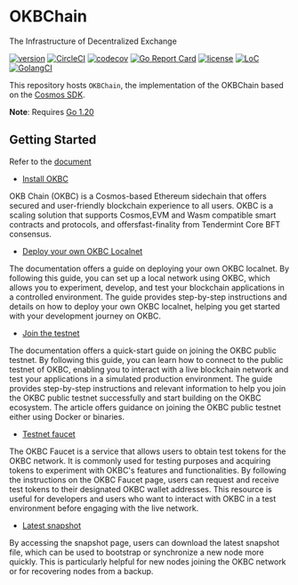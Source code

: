 # OKBChain
The Infrastructure of Decentralized Exchange


[![version](https://img.shields.io/github/tag/okx/okbchain.svg)](https://github.com/okx/okbchain/releases/latest)
[![CircleCI](https://circleci.com/gh/okx/okbchain/tree/dev.svg?style=shield)](https://circleci.com/gh/okx/okbchain/tree/dev)
[![codecov](https://codecov.io/gh/okx/okbchain/branch/master/graph/badge.svg)](https://codecov.io/gh/okx/okbchain)
[![Go Report Card](https://goreportcard.com/badge/github.com/okx/okbchain)](https://goreportcard.com/report/github.com/okx/okbchain)
[![license](https://img.shields.io/badge/license-Apache%202.0-green)](https://github.com/okx/okbchain/blob/dev/LICENSE)
[![LoC](https://tokei.rs/b1/github/okx/okbchain)](https://github.com/okx/okbchain)
[![GolangCI](https://golangci.com/badges/github.com/okx/okbchain.svg)](https://golangci.com/r/github.com/okx/okbchain)

This repository hosts `OKBChain`, the implementation of the OKBChain based on the [Cosmos SDK](https://github.com/cosmos/cosmos-sdk).

**Note**: Requires [Go 1.20](https://golang.org/dl/)


## Getting Started

Refer to the [document](https://www.okx.com/cn/okbc/docs/dev/quick-start/introduction/introduction-to-okbchain)

* [Install OKBC](https://www.okx.com/cn/okbc/docs/dev/quick-start/build-on-okbc/install-okbc)

OKB Chain (OKBC) is a Cosmos-based Ethereum sidechain that offers secured and user-friendly blockchain experience to all users. OKBC is a scaling solution that supports Cosmos,EVM and Wasm compatible smart contracts and protocols, and offersfast-finality from Tendermint Core BFT consensus.


* [Deploy your own OKBC Localnet](https://www.okx.com/cn/okbc/docs/dev/quick-start/build-on-okbc/deploy-your-own-okbc-localnet)

The documentation offers a guide on deploying your own OKBC localnet. By following this guide, you can set up a local network using OKBC, which allows you to experiment, develop, and test your blockchain applications in a controlled environment. The guide provides step-by-step instructions and details on how to deploy your own OKBC localnet, helping you get started with your development journey on OKBC.


* [Join the testnet](https://www.okx.com/cn/okbc/docs/dev/quick-start/build-on-okbc/join-public-testnet)

The documentation offers a quick-start guide on joining the OKBC public testnet. By following this guide, you can learn how to connect to the public testnet of OKBC, enabling you to interact with a live blockchain network and test your applications in a simulated production environment. The guide provides step-by-step instructions and relevant information to help you join the OKBC public testnet successfully and start building on the OKBC ecosystem.
The article offers guidance on joining the OKBC public testnet either using Docker or binaries.


* [Testnet faucet](https://www.okx.com/cn/okbc/faucet)

The OKBC Faucet is a service that allows users to obtain test tokens for the OKBC network. It is commonly used for testing purposes and acquiring tokens to experiment with OKBC's features and functionalities. By following the instructions on the OKBC Faucet page, users can request and receive test tokens to their designated OKBC wallet addresses. This resource is useful for developers and users who want to interact with OKBC in a test environment before engaging with the live network.


* [Latest snapshot](https://static.okex.org/cdn/okbc/snapshot/index.html) 

By accessing the snapshot page, users can download the latest snapshot file, which can be used to bootstrap or synchronize a new node more quickly. This is particularly helpful for new nodes joining the OKBC network or for recovering nodes from a backup.
